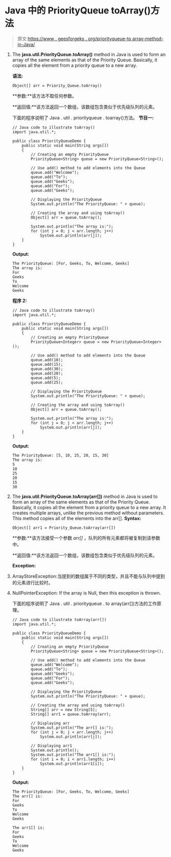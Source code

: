# Java 中的 PriorityQueue toArray()方法

> 原文:[https://www . geesforgeks . org/priorityqueue-to array-method-in-Java/](https://www.geeksforgeeks.org/priorityqueue-toarray-method-in-java/)

1.  The **java.util.PriorityQueue.toArray()** method in Java is used to form an array of the same elements as that of the Priority Queue. Basically, it copies all the element from a priority queue to a new array.

    **语法:**

    ```
    Object[] arr = Priority_Queue.toArray()
    ```

    **参数:**该方法不取任何参数。

    **返回值:**该方法返回一个数组，该数组包含类似于优先级队列的元素。

    下面的程序说明了 Java . util . priorityqueue . toarray()方法。
    **节目一:**

    ```
    // Java code to illustrate toArray()
    import java.util.*;

    public class PriorityQueueDemo {
        public static void main(String args[])
        {
            // Creating an empty PriorityQueue
            PriorityQueue<String> queue = new PriorityQueue<String>();

            // Use add() method to add elements into the Queue
            queue.add("Welcome");
            queue.add("To");
            queue.add("Geeks");
            queue.add("For");
            queue.add("Geeks");

            // Displaying the PriorityQueue
            System.out.println("The PriorityQueue: " + queue);

            // Creating the array and using toArray()
            Object[] arr = queue.toArray();

            System.out.println("The array is:");
            for (int j = 0; j < arr.length; j++)
                System.out.println(arr[j]);
        }
    }
    ```

    **Output:**

    ```
    The PriorityQueue: [For, Geeks, To, Welcome, Geeks]
    The array is:
    For
    Geeks
    To
    Welcome
    Geeks

    ```

    **程序 2:**

    ```
    // Java code to illustrate toArray()
    import java.util.*;

    public class PriorityQueueDemo {
        public static void main(String args[])
        {
            // Creating an empty PriorityQueue
            PriorityQueue<Integer> queue = new PriorityQueue<Integer>();

            // Use add() method to add elements into the Queue
            queue.add(10);
            queue.add(15);
            queue.add(30);
            queue.add(20);
            queue.add(5);
            queue.add(25);

            // Displaying the PriorityQueue
            System.out.println("The PriorityQueue: " + queue);

            // Creating the array and using toArray()
            Object[] arr = queue.toArray();

            System.out.println("The array is:");
            for (int j = 0; j < arr.length; j++)
                System.out.println(arr[j]);
        }
    }
    ```

    **Output:**

    ```
    The PriorityQueue: [5, 10, 25, 20, 15, 30]
    The array is:
    5
    10
    25
    20
    15
    30

    ```

2.  The **java.util.PriorityQueue.toArray(arr[])** method in Java is used to form an array of the same elements as that of the Priority Queue. Basically, it copies all the element from a priority queue to a new array. It creates multiple arrays, unlike the previous method without parameters. This method copies all of the elements into the arr[].
    **Syntax:**

    ```
    Object[] arr1 = Priority_Queue.toArray(arr[])
    ```

    **参数:**该方法接受一个参数 *arr[]* ，队列的所有元素都将被复制到该参数中。

    **返回值:**该方法返回一个数组，该数组包含类似于优先级队列的元素。

    **Exception:**

3.  ArrayStoreException:当提到的数组属于不同的类型，并且不能与队列中提到的元素进行比较时。
4.  NullPointerException: If the array is Null, then this exception is thrown.

    下面的程序说明了 Java . util . priorityqueue . to array(arr[])方法的工作原理。

    ```
    // Java code to illustrate toArray(arr[])
    import java.util.*;

    public class PriorityQueueDemo {
        public static void main(String args[])
        {
            // Creating an empty PriorityQueue
            PriorityQueue<String> queue = new PriorityQueue<String>();

            // Use add() method to add elements into the Queue
            queue.add("Welcome");
            queue.add("To");
            queue.add("Geeks");
            queue.add("For");
            queue.add("Geeks");

            // Displaying the PriorityQueue
            System.out.println("The PriorityQueue: " + queue);

            // Creating the array and using toArray()
            String[] arr = new String[5];
            String[] arr1 = queue.toArray(arr);

            // Displaying arr
            System.out.println("The arr[] is:");
            for (int j = 0; j < arr.length; j++)
                System.out.println(arr[j]);

            // Displaying arr1
            System.out.println();    
            System.out.println("The arr1[] is:");
            for (int i = 0; i < arr1.length; i++)
                System.out.println(arr1[i]);
        }
    }
    ```

    **Output:**

    ```
    The PriorityQueue: [For, Geeks, To, Welcome, Geeks]
    The arr[] is:
    For
    Geeks
    To
    Welcome
    Geeks

    The arr1[] is:
    For
    Geeks
    To
    Welcome
    Geeks

    ```